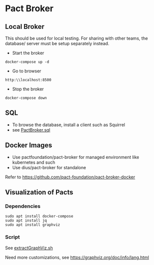 Pact Broker
===========

Local Broker
------------

This should be used for local testing.  For sharing with other teams, the database/ server must be setup separately instead.

* Start the broker

```
docker-compose up -d
```

* Go to browser

```
http:\\localhost:8500
```

* Stop the broker

```
docker-compose down
```


## SQL

* To browse the database, install a client such as Squirrel
* see [PactBroker.sql](./sql/PactBroker.sql)

## Docker Images

* Use pactfoundation/pact-broker for managed environment like kubernetes and such
* Use dius/pact-broker for standalone

Refer to https://github.com/pact-foundation/pact-broker-docker


## Visualization of Pacts

### Dependencies

```
sudo apt install docker-compose
sudo apt install jq
sudo apt install graphviz
```

### Script

See [extractGraphViz.sh](./scripts/extractGraphViz.sh)

Need more customizations, see https://graphviz.org/doc/info/lang.html
